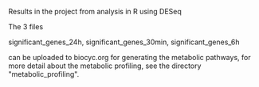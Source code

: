 Results in the project from analysis in R using DESeq 

The 3 files 

significant_genes_24h, significant_genes_30min, significant_genes_6h

can be uploaded to biocyc.org for generating the metabolic pathways, for more detail about the metabolic profiling, see the directory "metabolic_profiling".
